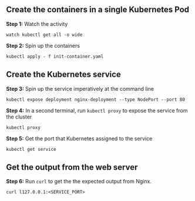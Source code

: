 ## Create the containers in a single Kubernetes Pod

**Step 1:**  Watch the activity

`watch kubectl get all -o wide`

**Step 2:** Spin up the containers

`kubectl apply - f init-container.yaml`

## Create the Kubernetes service

**Step 3:**  Spin up the service imperatively at the command line

`kubectl expose deployment nginx-deployment --type NodePort --port 80`

**Step 4:** In a second terminal, run `kubectl proxy` to expose the service from the cluster

`kubectl proxy`

**Step 5:** Get the port that Kubernetes assigned to the service

`kubectl get service`

## Get the output from the web server

**Step 6:** Run `curl` to get the the expected output from Nginx.

`curl l127.0.0.1:<SERVICE_PORT>`